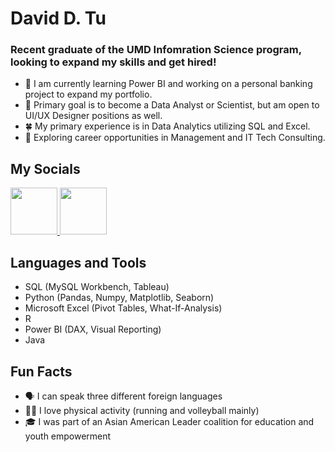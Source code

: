 # David D. Tu
### Recent graduate of the UMD Infomration Science program, looking to expand my skills and get hired!
 - 🌱 I am currently learning Power BI and working on a personal banking project to expand my portfolio.
 - 🔭 Primary goal is to become a Data Analyst or Scientist, but am open to UI/UX Designer positions as well.
 - 🍀 My primary experience is in Data Analytics utilizing SQL and Excel.
 - 📱 Exploring career opportunities in Management and IT Tech Consulting.
## My Socials
<a href="https://www.instagram.com/davidnumbertu/" rel="nofollow">
    <img src="https://github.com/user-attachments/assets/80ffe066-d348-4aed-a277-cf2c8e1dbedd" width="75" height="75" />
</a>
<a href="https://www.linkedin.com/in/davids-dotu/" rel="nofollow">
    <img src="https://github.com/user-attachments/assets/fd3bf24b-3923-4d58-a255-0e0ed5edd408" width="75" height="75" />
</a>

## Languages and Tools
 - SQL (MySQL Workbench, Tableau)
 - Python (Pandas, Numpy, Matplotlib, Seaborn)
 - Microsoft Excel (Pivot Tables, What-If-Analysis)
 - R
 - Power BI (DAX, Visual Reporting)
 - Java

## Fun Facts
 - 🗣️ I can speak three different foreign languages
 - 🏃‍♂️ I love physical activity (running and volleyball mainly)
 - 🎓 I was part of an Asian American Leader coalition for education and youth empowerment

<!--
**davidnumbertu/davidnumbertu** is a ✨ _special_ ✨ repository because its `README.md` (this file) appears on your GitHub profile.

Here are some ideas to get you started:

- 🔭 I’m currently working on ...
- 🌱 I’m currently learning ...
- 👯 I’m looking to collaborate on ...
- 🤔 I’m looking for help with ...
- 💬 Ask me about ...
- 📫 How to reach me: ...
- 😄 Pronouns: ...
- ⚡ Fun fact: ...
-->
